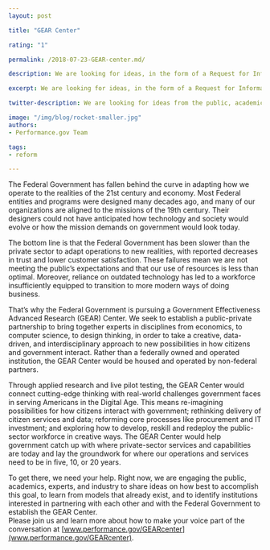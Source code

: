 ```yaml
---
layout: post

title: "GEAR Center"

rating: "1"

permalink: /2018-07-23-GEAR-center.md/

description: We are looking for ideas, in the form of a Request for Information (RFI), from the public, academics, experts, and industry on how to establish the Government Effectiveness Advanced Research (GEAR) Center, a public-private partnership to improve mission delivery, citizen services, and stewardship of public resources.

excerpt: We are looking for ideas, in the form of a Request for Information (RFI), from the public, academics, experts, and industry on how to establish the Government Effectiveness Advanced Research (GEAR) Center, a public-private partnership to improve mission delivery, citizen services, and stewardship of public resources.

twitter-description: We are looking for ideas from the public, academics, experts, and industry on how to establish to improve mission delivery, citizen services, and stewardship of public resources.

image: "/img/blog/rocket-smaller.jpg"
authors:
- Performance.gov Team

tags:
- reform

---
```


The Federal Government has fallen behind the curve in adapting how we operate to the realities of the 21st century and economy.  Most Federal entities and programs were designed many decades ago, and many of our organizations are aligned to the missions of the 19th century. Their designers could not have anticipated how technology and society would evolve or how the mission demands on government would look today.

The bottom line is that the Federal Government has been slower than the private sector to adapt operations to new realities, with reported decreases in trust and lower customer satisfaction. These failures mean we are not meeting the public’s expectations and that our use of resources is less than optimal. Moreover, reliance on outdated technology has led to a workforce insufficiently equipped to transition to more modern ways of doing business.

That’s why the Federal Government is pursuing a Government Effectiveness Advanced Research (GEAR) Center.  We seek to establish a public-private partnership to bring together experts in disciplines from economics, to computer science, to design thinking, in order to take a creative, data-driven, and interdisciplinary approach to new possibilities in how citizens and government interact.  Rather than a federally owned and operated institution, the GEAR Center would be housed and operated by non-federal partners.   

Through applied research and live pilot testing, the GEAR Center would connect cutting-edge thinking with real-world challenges government faces in serving Americans in the Digital Age.  This means re-imagining possibilities for how citizens interact with government; rethinking delivery of citizen services and data; reforming core processes like procurement and IT investment; and exploring how to develop, reskill and redeploy the public-sector workforce in creative ways.  The GEAR Center would help government catch up with where private-sector services and capabilities are today and lay the groundwork for where our operations and services need to be in five, 10, or 20 years.  

To get there, we need your help.  Right now, we are engaging the public, academics, experts, and industry to share ideas on how best to accomplish this goal, to learn from models that already exist, and to identify institutions interested in partnering with each other and with the Federal Government to establish the GEAR Center.  
Please join us and learn more about how to make your voice part of the conversation at [www.performance.gov/GEARcenter](www.performance.gov/GEARcenter).  
